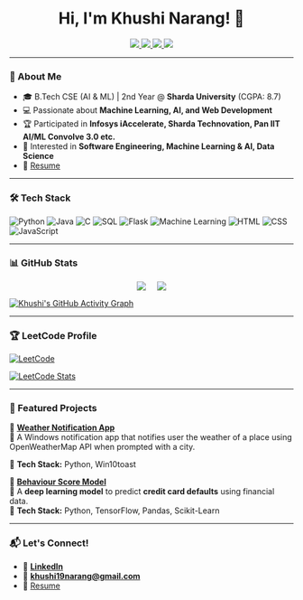 <!--
**khushi-narang/khushi-narang** is a ✨ _special_ ✨ repository because its `README.md` (this file) appears on your GitHub profile.

Here are some ideas to get you started:

- 🔭 I’m currently working on ...
- 🌱 I’m currently learning ...
- 👯 I’m looking to collaborate on ...
- 🤔 I’m looking for help with ...
- 💬 Ask me about ...
- 📫 How to reach me: ...
- 😄 Pronouns: ...
- ⚡ Fun fact: ...
-->
<h1 align="center">Hi, I'm Khushi Narang! 👋</h1>

<p align="center">
  <a href="https://www.linkedin.com/in/khushi-narang-b984342aa/">
    <img src="https://img.shields.io/badge/LinkedIn-%230077B5.svg?style=for-the-badge&logo=linkedin&logoColor=white"/>
  </a>
  <a href="mailto:khushi19narang@gmail.com">
    <img src="https://img.shields.io/badge/Email-D14836?style=for-the-badge&logo=gmail&logoColor=white"/>
  </a>
  <a href="https://leetcode.com/u/khushi-narang/">
    <img src="https://img.shields.io/badge/-LeetCode-FFA116?style=for-the-badge&logo=leetcode&logoColor=black"/>
  </a>
  <a href="https://github.com/khushi-narang/Resume">
    <img src="https://img.shields.io/badge/Resume-%23FF5733.svg?style=for-the-badge&logo=adobeacrobatreader&logoColor=white"/>
  </a>
</p>


---

### 🚀 About Me
- 🎓 B.Tech CSE (AI & ML) | 2nd Year @ **Sharda University** (CGPA: 8.7)
- 💻 Passionate about **Machine Learning, AI, and Web Development**
- 🏆 Participated in **Infosys iAccelerate, Sharda Technovation, Pan IIT AI/ML Convolve 3.0 etc.**
- 🔬 Interested in **Software Engineering, Machine Learning & AI, Data Science**
- 📄 [Resume](https://github.com/khushi-narang/Resume)

---

### 🛠 Tech Stack
![Python](https://img.shields.io/badge/Python-3776AB?style=for-the-badge&logo=python&logoColor=white)
![Java](https://img.shields.io/badge/Java-ED8B00?style=for-the-badge&logo=java&logoColor=white)
![C](https://img.shields.io/badge/C-00599C?style=for-the-badge&logo=c&logoColor=white)
![SQL](https://img.shields.io/badge/SQL-4479A1?style=for-the-badge&logo=postgresql&logoColor=white)
![Flask](https://img.shields.io/badge/Flask-000000?style=for-the-badge&logo=flask&logoColor=white)
![Machine Learning](https://img.shields.io/badge/Machine%20Learning-%23FF6F00.svg?style=for-the-badge&logo=tensorflow&logoColor=white)
![HTML](https://img.shields.io/badge/HTML-%23E34F26.svg?style=for-the-badge&logo=html5&logoColor=white)
![CSS](https://img.shields.io/badge/CSS-%231572B6.svg?style=for-the-badge&logo=css3&logoColor=white)
![JavaScript](https://img.shields.io/badge/JavaScript-%23F7DF1E.svg?style=for-the-badge&logo=javascript&logoColor=black)

---

### 📊 GitHub Stats

<div style="display: flex; justify-content: center; gap: 20px;">
  <a href="https://git.io/streak-stats">
    <img src="https://streak-stats.demolab.com?user=khushi-narang&theme=radical" />
  </a>
  <a href="https://github.com/anuraghazra/github-readme-stats">
    <img src="https://github-readme-stats.vercel.app/api/top-langs/?username=khushi-narang&layout=compact&theme=radical" />
  </a>
</div>

[![Khushi's GitHub Activity Graph](https://github-readme-activity-graph.vercel.app/graph?username=khushi-narang&theme=dracula)](https://github.com/ashutosh00710/github-readme-activity-graph)

---

### 🏆 LeetCode Profile
[![LeetCode](https://img.shields.io/badge/-LeetCode-FFA116?style=for-the-badge&logo=leetcode&logoColor=black)](https://leetcode.com/u/kOYN9ydjRZ/)

[![LeetCode Stats](https://leetcard.jacoblin.cool/khushi-narang?theme=dark&font=Karma&ext=contest)](https://leetcode.com/u/khushi-narang/)

---

### 📌 Featured Projects
🚀 **[Weather Notification App](https://github.com/khushi-narang/Weather_Notification)**  
📌 A Windows notification app that notifies user the weather of a place using OpenWeatherMap API when prompted with a city.

🔹 **Tech Stack:** Python, Win10toast 

🚀 **[Behaviour Score Model](https://github.com/khushi-narang/behaviour-score)**  
📌 A **deep learning model** to predict **credit card defaults** using financial data.  
🔹 **Tech Stack:** Python, TensorFlow, Pandas, Scikit-Learn  

---

### 📬 Let's Connect!
- 🔗 **[LinkedIn](https://www.linkedin.com/in/khushi-narang-b984342aa/)**
- 📧 **khushi19narang@gmail.com**
- 📄 [Resume](https://github.com/khushi-narang/Resume)
